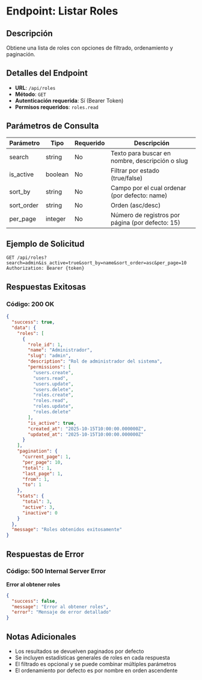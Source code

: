 # Endpoint: Listar Roles

## Descripción
Obtiene una lista de roles con opciones de filtrado, ordenamiento y paginación.

## Detalles del Endpoint
- **URL**: `/api/roles`
- **Método**: `GET`
- **Autenticación requerida**: Sí (Bearer Token)
- **Permisos requeridos**: `roles.read`

## Parámetros de Consulta

| Parámetro | Tipo | Requerido | Descripción |
|-----------|------|-----------|-------------|
| search | string | No | Texto para buscar en nombre, descripción o slug |
| is_active | boolean | No | Filtrar por estado (true/false) |
| sort_by | string | No | Campo por el cual ordenar (por defecto: name) |
| sort_order | string | No | Orden (asc/desc) |
| per_page | integer | No | Número de registros por página (por defecto: 15) |

## Ejemplo de Solicitud
```http
GET /api/roles?search=admin&is_active=true&sort_by=name&sort_order=asc&per_page=10
Authorization: Bearer {token}
```

## Respuestas Exitosas

### Código: 200 OK
```json
{
  "success": true,
  "data": {
    "roles": [
      {
        "role_id": 1,
        "name": "Administrador",
        "slug": "admin",
        "description": "Rol de administrador del sistema",
        "permissions": [
          "users.create",
          "users.read",
          "users.update",
          "users.delete",
          "roles.create",
          "roles.read",
          "roles.update",
          "roles.delete"
        ],
        "is_active": true,
        "created_at": "2025-10-15T10:00:00.000000Z",
        "updated_at": "2025-10-15T10:00:00.000000Z"
      }
    ],
    "pagination": {
      "current_page": 1,
      "per_page": 10,
      "total": 1,
      "last_page": 1,
      "from": 1,
      "to": 1
    },
    "stats": {
      "total": 3,
      "active": 3,
      "inactive": 0
    }
  },
  "message": "Roles obtenidos exitosamente"
}
```

## Respuestas de Error

### Código: 500 Internal Server Error
**Error al obtener roles**
```json
{
  "success": false,
  "message": "Error al obtener roles",
  "error": "Mensaje de error detallado"
}
```

## Notas Adicionales
- Los resultados se devuelven paginados por defecto
- Se incluyen estadísticas generales de roles en cada respuesta
- El filtrado es opcional y se puede combinar múltiples parámetros
- El ordenamiento por defecto es por nombre en orden ascendente
